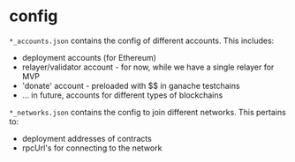 # config
`*_accounts.json` contains the config of different accounts. This includes:
 - deployment accounts (for Ethereum)
 - relayer/validator account - for now, while we have a single relayer for MVP
 - 'donate' account - preloaded with $$ in ganache testchains
 - ... in future, accounts for different types of blockchains

`*_networks.json` contains the config to join different networks. This pertains to:
 - deployment addresses of contracts
 - rpcUrl's for connecting to the network